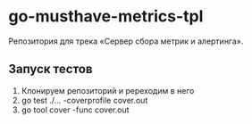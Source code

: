 # go-musthave-metrics-tpl

Репозитория для трека «Сервер сбора метрик и алертинга».

## Запуск тестов

1. Клонируем репозиторий и ререходим в него
2. go test ./...  -coverprofile cover.out 
3. go tool cover -func cover.out